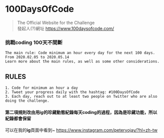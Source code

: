 # 100DaysOfCode
> The Official Website for the Challenge   
發起人(?)網址 https://www.100daysofcode.com/  
### 挑戰coding 100天不間斷   
    The main rule: Code minimum an hour every day for the next 100 days.  
    From 2020.02.05 to 2020.05.14  
    Learn more about the main rules, as well as some other considerations.    
## RULES  
    1. Code for minimum an hour a day
    2. Tweet your progress daily with the hashtag: #100DaysOfCode
    3. Each day, reach out to at least two people on Twitter who are also doing the challenge.  
  #### 第二項規則改由用*ig*的珍藏動態紀錄每天coding的過程，因為是珍藏功能，所以紀錄都會保留  
    
  可以在我的**ig**頁面中看到~  https://www.instagram.com/peteryojay/?hl=zh-tw  
